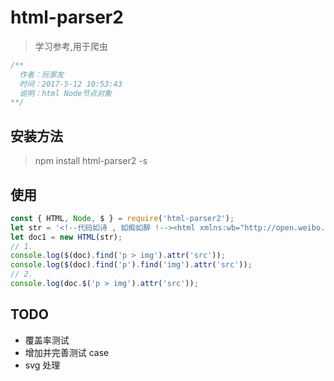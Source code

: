 # html-parser2
> 学习参考,用于爬虫
```js
/**
  作者：阮家友
  时间：2017-5-12 10:53:43
  说明：html Node节点对象
**/
```

## 安装方法
> npm install html-parser2 -s

## 使用
```js
const { HTML, Node, $ } = require('html-parser2');
let str = '<!--代码如诗 , 如痴如醉 !--><html xmlns:wb="http://open.weibo.com/wb"><title>xxx</title><body><p>yes<img src="https://www.google.com/favor.icon"/></p></body></html>';
let doc1 = new HTML(str);
// 1.
console.log($(doc).find('p > img').attr('src'));
console.log($(doc).find('p').find('img').attr('src'));
// 2.
console.log(doc.$('p > img').attr('src'));
```

## TODO
- 覆盖率测试
- 增加并完善测试 case
- svg 处理